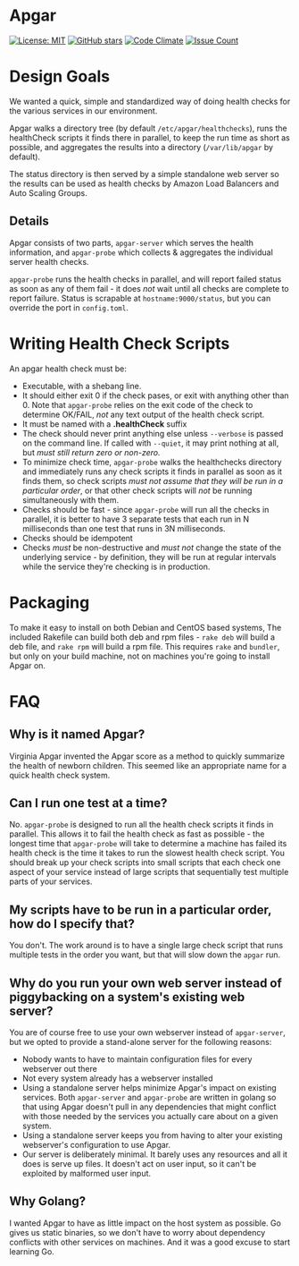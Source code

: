 # Apgar

[![License: MIT](https://img.shields.io/badge/License-MIT-brightgreen.svg)](https://opensource.org/licenses/MIT)
[![GitHub stars](https://img.shields.io/github/stars/unixorn/apgar.svg)](https://github.com/unixorn/apgar/stargazers)
[![Code Climate](https://codeclimate.com/github/unixorn/apgar/badges/gpa.svg)](https://codeclimate.com/github/unixorn/apgar)
[![Issue Count](https://codeclimate.com/github/unixorn/apgar/badges/issue_count.svg)](https://codeclimate.com/github/unixorn/apgar)

# Design Goals

We wanted a quick, simple and standardized way of doing health checks for the various services in our environment.

Apgar walks a directory tree (by default `/etc/apgar/healthchecks`), runs the healthCheck scripts it finds there in parallel, to keep the run time as short as possible, and aggregates the results into a directory (`/var/lib/apgar` by default).

The status directory is then served by a simple standalone web server so the results can be used as health checks by Amazon Load Balancers and Auto Scaling Groups.

## Details

Apgar consists of two parts, `apgar-server` which serves the health information, and `apgar-probe` which collects & aggregates the individual server health checks.

`apgar-probe` runs the health checks in parallel, and will report failed status as soon as any of them fail - it does _not_ wait until all checks are complete to report failure. Status is scrapable at `hostname:9000/status`, but you can override the port in `config.toml`.

# Writing Health Check Scripts

An apgar health check must be:

* Executable, with a shebang line.
* It should either exit 0 if the check pases, or exit with anything other than 0. Note that `apgar-probe` relies on the exit code of the check to determine OK/FAIL, _not_ any text output of the health check script.
* It must be named with a **.healthCheck** suffix
* The check should never print anything else unless `--verbose` is passed on the command line. If called with `--quiet`, it may print nothing at all, but _must still return zero or non-zero._
* To minimize check time, `apgar-probe` walks the healthchecks directory and immediately runs any check scripts it finds in parallel as soon as it finds them, so check scripts _must not assume that they will be run in a particular order_, or that other check scripts will *not* be running simultaneously with them.
* Checks should be fast - since `apgar-probe` will run all the checks in parallel, it is better to have 3 separate tests that each run in N milliseconds than one test that runs in 3N milliseconds.
* Checks should be idempotent
* Checks _must_ be non-destructive and _must not_ change the state of the underlying service - by definition, they will be run at regular intervals while the service they're checking is in production.

# Packaging

To make it easy to install on both Debian and CentOS based systems, The included Rakefile can build both deb and rpm files - `rake deb` will build a deb file, and `rake rpm` will build a rpm file. This requires `rake` and `bundler`, but only on your build machine, not on machines you're going to install Apgar on.

# FAQ

## Why is it named Apgar?

Virginia Apgar invented the Apgar score as a method to quickly summarize the health of newborn children. This seemed like an appropriate name for a quick health check system.

## Can I run one test at a time?

No. `apgar-probe` is designed to run all the health check scripts it finds in parallel. This allows it to fail the health check as fast as possible - the longest time that `apgar-probe` will take to determine a machine has failed its health check is the time it takes to run the slowest health check script. You should break up your check scripts into small scripts that each check one aspect of your service instead of large scripts that sequentially test multiple parts of your services.

## My scripts have to be run in a particular order, how do I specify that?

You don't. The work around is to have a single large check script that runs multiple tests in the order you want, but that will slow down the `apgar` run.

## Why do you run your own web server instead of piggybacking on a system's existing web server?

You are of course free to use your own webserver instead of `apgar-server`, but we opted to provide a stand-alone server for the following reasons:

* Nobody wants to have to maintain configuration files for every webserver out there
* Not every system already has a webserver installed
* Using a standalone server helps minimize Apgar's impact on existing services. Both `apgar-server` and `apgar-probe` are written in golang so that using Apgar doesn't pull in any dependencies that might conflict with those needed by the services you actually care about on a given system.
* Using a standalone server keeps you from having to alter your existing webserver's configuration to use Apgar.
* Our server is deliberately minimal. It barely uses any resources and all it does is serve up files. It doesn't act on user input, so it can't be exploited by malformed user input.

## Why Golang?

I wanted Apgar to have as little impact on the host system as possible. Go gives us static binaries, so we don't have to worry about dependency conflicts with other services on machines. And it was a good excuse to start learning Go.

